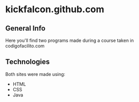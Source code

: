 # kickfalcon.github.com

## General Info
Here you'll find two programs made during a course taken in codigofacilito.com

## Technologies
Both sites were made using: 
* HTML
* CSS
* Java


